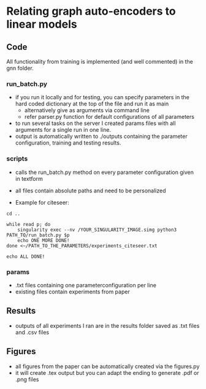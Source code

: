 # Relating graph auto-encoders to linear models

## Code
All functionality from training is implemented (and well commented) in the gnn folder.


### run_batch.py 
- if you run it locally and for testing, you can specify parameters in the hard coded dictionary at the top of the file and run it as main
  - alternatively give as arguments via command line
  - refer parser.py function for default configurations of all parameters 
- to run several tasks on the server I created params files with all arguments for a single run in one line.
- output is automatically written to ./outputs containing the parameter configuration, training and testing results.  

### scripts
- calls the run_batch.py method on every parameter configuration given in textform
- all files contain absolute paths and need to be personalized

- Example for citeseer: 
```commandline
cd ..

while read p; do
	singularity exec --nv /YOUR_SINGULARITY_IMAGE.simg python3 PATH_TO/run_batch.py $p
	echo ONE MORE DONE!
done <~/PATH_TO_THE_PARAMETERS/experiments_citeseer.txt

echo ALL DONE!
```

### params
- .txt files containing one parameterconfiguration per line
- existing files contain experiments from paper


## Results
- outputs of all experiments I ran are in the results folder saved as .txt files and .csv files


## Figures
- all figures from the paper can be automatically created via the figures.py 
- it will create .tex output but you can adapt the ending to generate .pdf or .png files
